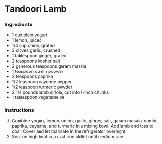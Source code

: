 # Tandoori Lamb

### Ingredients

- 1 cup plain yogurt
- 1 lemon, juiced
- 1/4 cup onion, grated
- 2 cloves garlic, crushed
- 1 tablespoon ginger, grated
- 2 teaspoons kosher salt
- 2 generous teaspoons garam masala
- 1 teaspoon cumin powder
- 2 teaspoons paprika
- 1/2 teaspoon cayenne pepper
- 1/2 teaspoon turmeric powder
- 2 1/2 pounds lamb sirloin, cut into 1-inch chunks
- 1 tablespoon vegetable oil

### Instructions

1. Combine yogurt, lemon, onion, garlic, ginger, salt, garam masala, cumin, paprika, cayenne, and turmeric in a mixing bowl. Add lamb and toss to coat. Cover and let marinate in the refrigerator overnight.
2. Sear on high heat in a cast iron skillet until medium rare.
